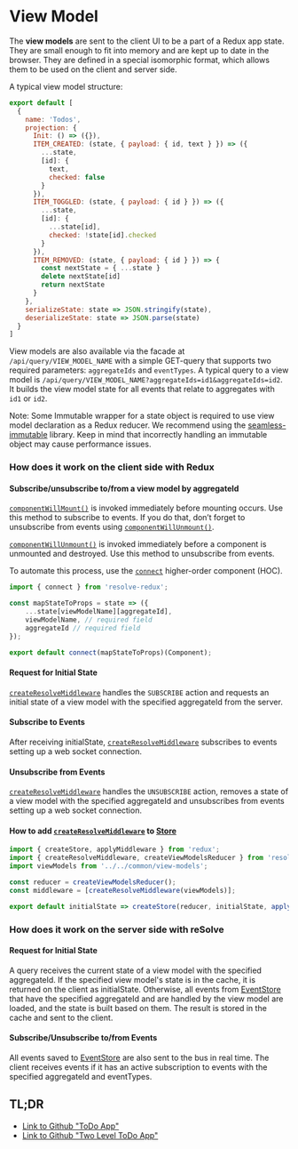 # View Model

The **view models** are sent to the client UI to be a part of a Redux app state. They are small enough to fit into memory and are kept up to date in the browser. They are defined in a special isomorphic format, which allows them to be used on the client and server side.

A typical view model structure:

```js
export default [
  {
    name: 'Todos',
    projection: {
      Init: () => ({}),
      ITEM_CREATED: (state, { payload: { id, text } }) => ({
        ...state,
        [id]: {
          text,
          checked: false
        }
      }),
      ITEM_TOGGLED: (state, { payload: { id } }) => ({
        ...state,
        [id]: {
          ...state[id],
          checked: !state[id].checked
        }
      }),
      ITEM_REMOVED: (state, { payload: { id } }) => {
        const nextState = { ...state }
        delete nextState[id]
        return nextState
      }
    },
    serializeState: state => JSON.stringify(state),
    deserializeState: state => JSON.parse(state)
  }
]

```

View models are also available via the facade at `/api/query/VIEW_MODEL_NAME` with a simple GET-query that supports two required parameters: `aggregateIds` and `eventTypes`. A typical query to a view model is `/api/query/VIEW_MODEL_NAME?aggregateIds=id1&aggregateIds=id2`. It builds the view model state for all events that relate to aggregates with `id1` or `id2`.

Note: Some Immutable wrapper for a state object is required to use view model declaration as a Redux reducer. We recommend using the [seamless-immutable](https://github.com/rtfeldman/seamless-immutable) library. Keep in mind that incorrectly handling an immutable object may cause performance issues.

### How does it work on the client side with Redux
#### Subscribe/unsubscribe to/from a view model by aggregateId

[`componentWillMount()`](https://reactjs.org/docs/react-component.html#componentwillmount) is invoked immediately before mounting occurs.
Use this method to subscribe to events. If you do that, don’t forget to unsubscribe from events using [`componentWillUnmount()`](https://reactjs.org/docs/react-component.html#componentwillunmount).

[`componentWillUnmount()`](https://reactjs.org/docs/react-component.html#componentwillunmount) is invoked immediately before a component is unmounted and destroyed. Use this method to unsubscribe from events.

To automate this process, use the [`connect`](../packages/core/resolve-redux#connect) higher-order component (HOC).

```js
import { connect } from 'resolve-redux';

const mapStateToProps = state => ({
    ...state[viewModelName][aggregateId],
    viewModelName, // required field
    aggregateId // required field
});

export default connect(mapStateToProps)(Component);
```

#### Request for Initial State

[`createResolveMiddleware`](../packages/core/resolve-redux#createresolvemiddleware) handles the `SUBSCRIBE` action and requests an initial state of a view model with the specified aggregateId from the server.

#### Subscribe to Events

After receiving initialState, [`createResolveMiddleware`](../packages/core/resolve-redux#createresolvemiddleware) subscribes to events setting up a web socket connection.

#### Unsubscribe from Events

[`createResolveMiddleware`](../packages/core/resolve-redux#createresolvemiddleware) handles the `UNSUBSCRIBE` action, removes a state of a view model with the specified aggregateId and unsubscribes from events setting up a web socket connection.

#### How to add [`createResolveMiddleware`](../packages/core/resolve-redux#createresolvemiddleware) to [Store](https://redux.js.org/docs/api/createStore.html)
``` js
import { createStore, applyMiddleware } from 'redux';
import { createResolveMiddleware, createViewModelsReducer } from 'resolve-redux';
import viewModels from '../../common/view-models';

const reducer = createViewModelsReducer();
const middleware = [createResolveMiddleware(viewModels)];

export default initialState => createStore(reducer, initialState, applyMiddleware(...middleware));
```

### How does it work on the server side with reSolve
#### Request for Initial State

A query receives the current state of a view model with the specified aggregateId. If the specified view model's state is in the cache, it is returned on the client as initialState. Otherwise, all events from [EventStore](https://github.com/reimagined/resolve/blob/master/docs/Event%20Store.md) that have the specified aggregateId and are handled by the view model are loaded, and the state is built based on them. The result is stored in the cache and sent to the client.

#### Subscribe/Unsubscribe to/from Events

All events saved to [EventStore](https://github.com/reimagined/resolve/blob/master/docs/Event%20Store.md) are also sent to the bus in real time. The client receives events if it has an active subscription to events with the specified aggregateId and eventTypes.

## TL;DR
* [Link to Github "ToDo App"](https://github.com/reimagined/resolve/tree/master/examples/todo-two-levels)
* [Link to Github "Two Level ToDo App"](https://github.com/reimagined/resolve/tree/master/examples/todo)

